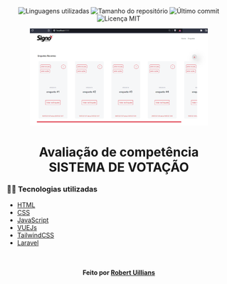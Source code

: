 <!-- Badges session -->
<p align="center">  
  <!-- languages -->
  <img src="https://img.shields.io/github/languages/count/robert-office/react-node-site-filmes?style=social" alt="Linguagens utilizadas">
  <!-- repo size -->
  <img src="https://img.shields.io/github/repo-size/robert-office/react-node-site-filmes?style=social" alt="Tamanho do repositório">
  <!-- last commit -->
  <img src="https://img.shields.io/github/last-commit/robert-office/react-node-site-filmes?style=social" alt="Último commit">
  <!-- licence MIT -->
  <img src="https://img.shields.io/github/license/robert-office/react-node-site-filmes?style=social" alt="Licença MIT">
</p>

<!--Banner session-->
<p align="center"><img width="400px" src="public/assets/votesystemlanding.PNG" alt="logo signo" title="landing"></p>

<!--About session-->
<h1 align="center">Avaliação de competência<br>SISTEMA DE VOTAÇÃO</h1>

<h3>👨‍💻 Tecnologias utilizadas</h3>

- [HTML](https://www.w3schools.com/html/)
- [CSS](https://developer.mozilla.org/pt-BR/docs/Web/CSS)
- [JavaScript](https://developer.mozilla.org/en-US/docs/Web/JavaScript)
- [VUEJs](https://vuejs.org/)
- [TailwindCSS](https://tailwindcss.com/)
- [Laravel](https://laravel.com/)

<!--Bottom session-->
<br><h4 align=center>Feito por <a target="_blank" href="https://robert-curriculo.netlify.app/" >Robert Uillians</a></h4>
